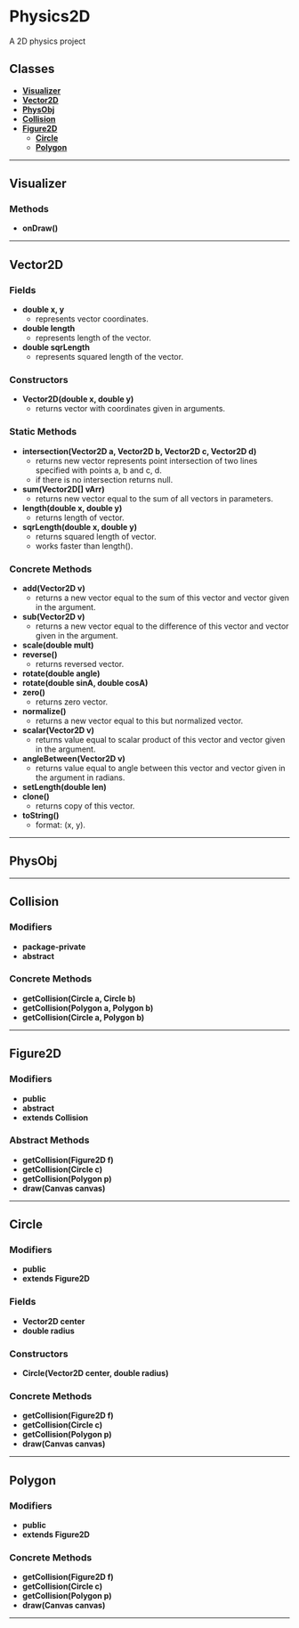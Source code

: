 # Physics2D
A 2D physics project

## Classes
- **[Visualizer](#visualizer)**
- **[Vector2D](#vector2d)**
- **[PhysObj](#physobj)**
- **[Collision](#collision)**
- **[Figure2D](#figure2d)**
    - **[Circle](#circle)**
    - **[Polygon](#polygon)**
            
________________________________________

## <a name = "visualizer" >Visualizer</a>

### Methods
- **onDraw()**

________________________________________

## <a name = "vector2d" >Vector2D</a>

### Fields  
- **double x, y**
	- represents vector coordinates.
- **double length**
    - represents length of the vector.
- **double sqrLength**
    - represents squared length of the vector.
	
### Constructors
- **Vector2D(double x, double y)**
    - returns vector with coordinates given in arguments.

### Static Methods
- **intersection(Vector2D a, Vector2D b, Vector2D c, Vector2D d)**
    - returns new vector represents point intersection of two lines specified with points a, b and c, d.
    - if there is no intersection returns null.
- **sum(Vector2D[] vArr)**
	- returns new vector equal to the sum of all vectors in parameters.
- **length(double x, double y)**
	- returns length of vector.
- **sqrLength(double x, double y)**
	- returns squared length of vector.
	- works faster than length().

### Concrete Methods
- **add(Vector2D v)**
    - returns a new vector equal to the sum of this vector and vector given in the argument.
- **sub(Vector2D v)**
	- returns a new vector equal to the difference of this vector and vector given in the argument.
- **scale(double mult)**
- **reverse()**
	- returns reversed vector.
- **rotate(double angle)**
- **rotate(double sinA, double cosA)**
- **zero()**
    - returns zero vector.
- **normalize()**
	- returns a new vector equal to this but normalized vector.
- **scalar(Vector2D v)**
    - returns value equal to scalar product of this vector and vector given in the argument.
- **angleBetween(Vector2D v)**
    - returns value equal to angle between this vector and vector given in the argument in radians.
- **setLength(double len)**
- **clone()**
	- returns copy of this vector.
- **toString()**
	- format: (x, y).

________________________________________

## <a name = "physobj" >PhysObj</a>


________________________________________

## <a name = "collision" >Collision</a>

### Modifiers
- **package-private**
- **abstract**

### Concrete Methods
- **getCollision(Circle a, Circle b)**
- **getCollision(Polygon a, Polygon b)**
- **getCollision(Circle a, Polygon b)**

________________________________________

## <a name = "figure2d" >Figure2D</a>

### Modifiers
- **public**
- **abstract**
- **extends Collision**

### Abstract Methods
- **getCollision(Figure2D f)**
- **getCollision(Circle c)**
- **getCollision(Polygon p)**
- **draw(Canvas canvas)**

________________________________________

## <a name = "circle" >Circle</a>

### Modifiers
- **public**
- **extends Figure2D**

### Fields  
- **Vector2D center**
- **double radius**
	
### Constructors
- **Circle(Vector2D center, double radius)**

### Concrete Methods
- **getCollision(Figure2D f)**
- **getCollision(Circle c)**
- **getCollision(Polygon p)**
- **draw(Canvas canvas)**

________________________________________

## <a name = "polygon" >Polygon</a>

### Modifiers
- **public**
- **extends Figure2D**

### Concrete Methods
- **getCollision(Figure2D f)**
- **getCollision(Circle c)**
- **getCollision(Polygon p)**
- **draw(Canvas canvas)**

________________________________________


